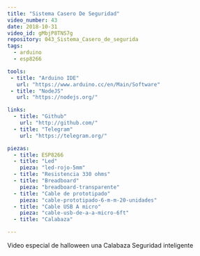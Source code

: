 ```yaml
---
title: "Sistema Casero De Seguridad"
video_number: 43
date: 2018-10-31
video_id: gMbjP8TNS7g
repository: 043_Sistema_Casero_de_segurida
tags:
  - arduino
  - esp8266

tools:
 - title: "Arduino IDE"
   url: "https://www.arduino.cc/en/Main/Software"
 - title: "NodeJS"
   url: "https://nodejs.org/"

links:
  - title: "Github"
    url: "http://github.com/"
  - title: "Telegram"
    url: "https://telegram.org/"

piezas:
  - title: ESP8266
  - title: "Led"
    pieza: "led-rojo-5mm"
  - title: "Resistencia 330 ohms"
  - title: "Breadboard"
    pieza: "breadboard-transparente"
  - title: "Cable de prototipado"
    pieza: "cable-prototipado-6-m-m-20-unidades"
  - title: "Cable USB A micro"
    pieza: "cable-usb-de-a-a-micro-6ft"
  - title: "Calabaza"

---
```


Video especial de halloween una Calabaza Seguridad inteligente
